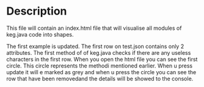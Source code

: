 # Description
This file will contain an index.html file that will visualise all modules of keg.java code into shapes. 

The first example is updated. The first row on test.json contains only 2 attributes. The first method of of keg.java checks if there are any useless characters in the first row.  When you open the html file you can see the first circle. 
This circle represents the methodi mentioned earlier. When u press update it will e marked as grey and when u press the circle you can see the row that have been removedand the details will be showed to the console. 

